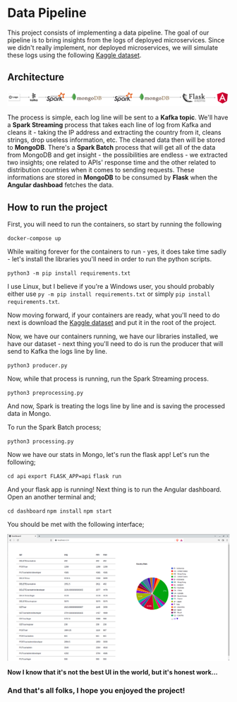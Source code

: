 # Data Pipeline

This project consists of implementing a data pipeline. The goal of our pipeline is to bring insights from the logs of deployed microservices.
Since we didn't really implement, nor deployed microservices, we will simulate these logs using the following [Kaggle dataset](https://www.kaggle.com/datasets/vishnu0399/server-logs?select=logfiles.log). 

## Architecture

<p align="center">
  <img src="./assets/archi.png" alt="architecture" />
</p>

The process is simple, each log line will be sent to a __Kafka topic__. We'll have a __Spark Streaming__ process that takes each line of log from Kafka and cleans it - taking the IP address and extracting the country from it, cleans strings, drop useless information, etc. The cleaned data then will be stored to __MongoDB__. There's a __Spark Batch__ process that will get all of the data from MongoDB and get insight - the possibilities are endless - we extracted two insights; one related to APIs' response time and the other related to distribution countries when it comes to sending requests. These informations are stored in __MongoDB__ to be consumed by __Flask__ when the __Angular dashboad__ fetches the data.

## How to run the project

First, you will need to run the containers, so start by running the following

`docker-compose up`

While waiting forever for the containers to run - yes, it does take time sadly - let's install the libraries you'll need in order to run the python scripts.

`python3 -m pip install requirements.txt`

I use Linux, but I believe if you're a Windows user, you should probably either use `py -m pip install requirements.txt` or simply `pip install requirements.txt`.

Now moving forward, if your containers are ready, what you'll need to do next is download the [Kaggle dataset](https://www.kaggle.com/datasets/vishnu0399/server-logs?select=logfiles.log) and put it in the root of the project.

Now, we have our containers running, we have our libraries installed, we have our dataset - next thing you'll need to do is run the producer that will send to Kafka the logs line by line.

`python3 producer.py`

Now, while that process is running, run the Spark Streaming process.

`python3 preprocessing.py`

And now, Spark is treating the logs line by line and is saving the processed data in Mongo.

To run the Spark Batch process;

`python3 processing.py`

Now we have our stats in Mongo, let's run the flask app! Let's run the following;

`cd api`
`export FLASK_APP=api`
`flask run`

And your flask app is running! Next thing is to run the Angular dashboard. Open an another terminal and;

`cd dashboard`
`npm install`
`npm start`

You should be met with the following interface;

<p align="center">
  <img src="./assets/dashboard.png" alt="dashboard" />
</p>

__Now I know that it's not the best UI in the world, but it's honest work...__

### And that's all folks, I hope you enjoyed the project!
